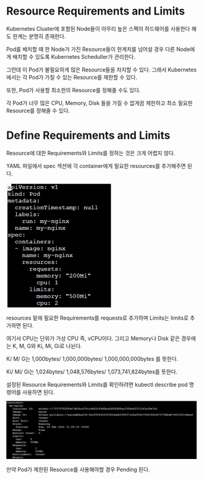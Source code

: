 # Resource Requirements and Limits

Kubernetes Cluster에 포함된 Node들이 아무리 높은 스펙의 하드웨어를 사용한다 해도 한계는 분명히 존재한다.

Pod를 배치할 때 한 Node가 가진 Resource들이 한계치를 넘어설 경우 다른 Node에게 배치할 수 있도록 Kubernetes Scheduller가 관리한다.

그런데 이 Pod가 불필요하게 많은 Resource들을 차지할 수 있다. 그래서 Kubernetes에서는 각 Pod가 가질 수 있는 Resource를 제한할 수 있다.

또한, Pod가 사용할 최소한의 Resource를 정해줄 수도 있다.

각 Pod가 너무 많은 CPU, Memory, Disk 들을 가질 수 없게끔 제한하고 최소 필요한 Resource를 정해줄 수 있다.

# Define Requirements and Limits

Resource에 대한 Requirements와 Limits를 정하는 것은 크게 어렵지 않다.

YAML 파일에서 spec 섹션에 각 container에게 필요한 resources를 추가해주면 된다.

![image1](https://github.com/kjo26619/Certificated-Kubernetes-Administrator/blob/main/Chapter1/Image/requirement1.PNG)

resources 밑에 필요한 Requirements를 requests로 추가하며 Limits는 limits로 추가하면 된다.

여기서 CPU는 단위가 가상 CPU 즉, vCPU이다. 그리고 Memory나 Disk 같은 경우에는 K, M, G와 Ki, Mi, Gi로 나뉜다.

K/ M/ G는 1,000bytes/ 1,000,000bytes/ 1,000,000,000bytes 를 뜻한다.

Ki/ Mi/ Gi는 1,024bytes/ 1,048,576bytes/ 1,073,741,824bytes를 뜻한다.

설정된 Resource Requirements와 Limits를 확인하려면 kubectl describe pod 명령어를 사용하면 된다.

![image2](https://github.com/kjo26619/Certificated-Kubernetes-Administrator/blob/main/Chapter1/Image/requirement2.PNG)

만약 Pod가 제한된 Resource를 사용해야할 경우 Pending 된다.

